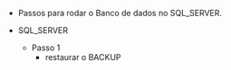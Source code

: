 - Passos para rodar o Banco de dados no SQL_SERVER.

- SQL_SERVER
    - Passo 1
        - restaurar o BACKUP